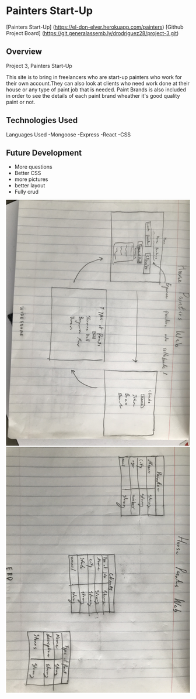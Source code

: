# Painters Start-Up


[Painters Start-Up] (https://el-don-elver.herokuapp.com/painters)
[Github Project Board] (https://git.generalassemb.ly/drodriguez28/project-3.git)



## Overview

Project 3, Painters Start-Up

This site is to bring in freelancers who are start-up painters who work for their own account.They can also look at clients who need work done at their house or any type of paint job that is needed. Paint Brands is also included in order to see the details of each paint brand wheather it's good quality paint or not.


## Technologies Used
Languages Used
 -Mongoose 
 -Express 
 -React
 -CSS

 ## Future Development 

 - More questions 
- Better CSS 
- more pictures 
- better layout
- Fully crud

![wire](/wireframe.jpg)
![erd](/erd.jpg)
